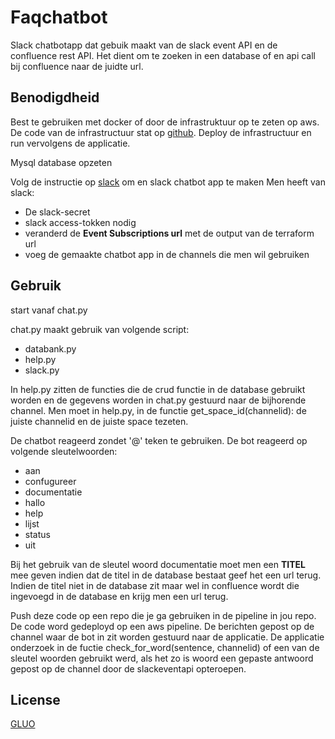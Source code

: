 # Faqchatbot

Slack chatbotapp dat gebuik maakt van de slack event API en de confluence rest API. Het dient om te zoeken in een database of en api call bij confluence naar de juidte url. 

## Benodigdheid

Best te gebruiken met docker of door de infrastruktuur op te zeten op aws. De code van de infrastructuur stat op [github](https://github.com/gluobe/faq-chatbot-infra.git). 
Deploy de infrastructuur en run vervolgens de applicatie.

Mysql database opzeten

Volg de instructie op [slack](https://api.slack.com/bot-users) om en slack chatbot app te maken
Men heeft van slack:
*  De slack-secret
* slack access-tokken nodig
* veranderd de **Event Subscriptions url** met de output van de terraform url
* voeg de gemaakte chatbot app in de channels die men wil gebruiken

## Gebruik
 start vanaf chat.py
 
 chat.py maakt gebruik van volgende script:
 * databank.py
 * help.py
 * slack.py
 
 In help.py zitten de functies die de crud functie in de database gebruikt worden en de gegevens worden in chat.py gestuurd naar de bijhorende channel.
 Men moet in help.py, in de functie get_space_id(channelid): de juiste channelid en de juiste space tezeten.
  
De chatbot reageerd zondet '@' teken te gebruiken. De bot reageerd op volgende sleutelwoorden:
* aan
* confugureer
* documentatie
* hallo
* help
* lijst
* status
* uit

Bij het gebruik van de sleutel woord documentatie moet men een **TITEL** mee geven indien dat de titel in de database bestaat geef het een url terug.
Indien de titel niet in de database zit maar wel in confluence wordt die ingevoegd in de database en krijg men een url terug.

Push deze code op een repo die je ga gebruiken in de pipeline in jou repo. De code word gedeployd op een aws pipeline. 
De berichten gepost op de channel waar de bot in zit worden gestuurd naar de applicatie. De applicatie onderzoek in de fuctie
check_for_word(sentence, channelid) of een van de sleutel woorden gebruikt werd, als het zo is woord een gepaste antwoord 
gepost op de channel door de slackeventapi opteroepen.

## License
[GLUO](http://www.gluo.be/)